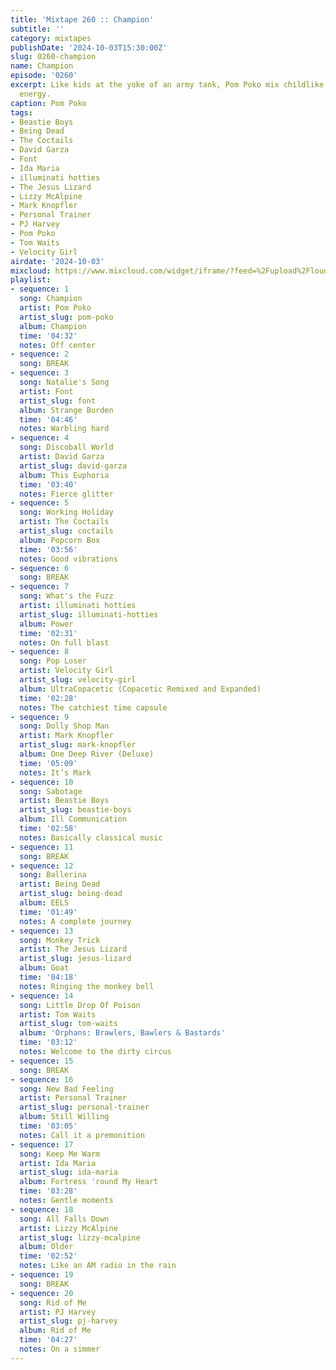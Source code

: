 ```yaml
---
title: 'Mixtape 260 :: Champion'
subtitle: ''
category: mixtapes
publishDate: '2024-10-03T15:30:00Z'
slug: 0260-champion
name: Champion
episode: '0260'
excerpt: Like kids at the yoke of an army tank, Pom Poko mix childlike glee with unstoppable
  energy.
caption: Pom Poko
tags:
- Beastie Boys
- Being Dead
- The Coctails
- David Garza
- Font
- Ida Maria
- illuminati hotties
- The Jesus Lizard
- Lizzy McAlpine
- Mark Knopfler
- Personal Trainer
- PJ Harvey
- Pom Poko
- Tom Waits
- Velocity Girl
airdate: '2024-10-03'
mixcloud: https://www.mixcloud.com/widget/iframe/?feed=%2Fupload%2Flouderthanwar%2Fthe-mixtape-260-champion-2024-10-03%2Fedit%2F&hide_artwork=1&hide_cover=1
playlist:
- sequence: 1
  song: Champion
  artist: Pom Poko
  artist_slug: pom-poko
  album: Champion
  time: '04:32'
  notes: Off center
- sequence: 2
  song: BREAK
- sequence: 3
  song: Natalie's Song
  artist: Font
  artist_slug: font
  album: Strange Burden
  time: '04:46'
  notes: Warbling hard
- sequence: 4
  song: Discoball World
  artist: David Garza
  artist_slug: david-garza
  album: This Euphoria
  time: '03:40'
  notes: Fierce glitter
- sequence: 5
  song: Working Holiday
  artist: The Coctails
  artist_slug: coctails
  album: Popcorn Box
  time: '03:56'
  notes: Good vibrations
- sequence: 6
  song: BREAK
- sequence: 7
  song: What's the Fuzz
  artist: illuminati hotties
  artist_slug: illuminati-hotties
  album: Power
  time: '02:31'
  notes: On full blast
- sequence: 8
  song: Pop Loser
  artist: Velocity Girl
  artist_slug: velocity-girl
  album: UltraCopacetic (Copacetic Remixed and Expanded)
  time: '02:28'
  notes: The catchiest time capsule
- sequence: 9
  song: Dolly Shop Man
  artist: Mark Knopfler
  artist_slug: mark-knopfler
  album: One Deep River (Deluxe)
  time: '05:09'
  notes: It’s Mark
- sequence: 10
  song: Sabotage
  artist: Beastie Boys
  artist_slug: beastie-boys
  album: Ill Communication
  time: '02:58'
  notes: Basically classical music
- sequence: 11
  song: BREAK
- sequence: 12
  song: Ballerina
  artist: Being Dead
  artist_slug: being-dead
  album: EELS
  time: '01:49'
  notes: A complete journey
- sequence: 13
  song: Monkey Trick
  artist: The Jesus Lizard
  artist_slug: jesus-lizard
  album: Goat
  time: '04:18'
  notes: Ringing the monkey bell
- sequence: 14
  song: Little Drop Of Poison
  artist: Tom Waits
  artist_slug: tom-waits
  album: 'Orphans: Brawlers, Bawlers & Bastards'
  time: '03:12'
  notes: Welcome to the dirty circus
- sequence: 15
  song: BREAK
- sequence: 16
  song: New Bad Feeling
  artist: Personal Trainer
  artist_slug: personal-trainer
  album: Still Willing
  time: '03:05'
  notes: Call it a premonition
- sequence: 17
  song: Keep Me Warm
  artist: Ida Maria
  artist_slug: ida-maria
  album: Fortress 'round My Heart
  time: '03:28'
  notes: Gentle moments
- sequence: 18
  song: All Falls Down
  artist: Lizzy McAlpine
  artist_slug: lizzy-mcalpine
  album: Older
  time: '02:52'
  notes: Like an AM radio in the rain
- sequence: 19
  song: BREAK
- sequence: 20
  song: Rid of Me
  artist: PJ Harvey
  artist_slug: pj-harvey
  album: Rid of Me
  time: '04:27'
  notes: On a simmer
---
```


